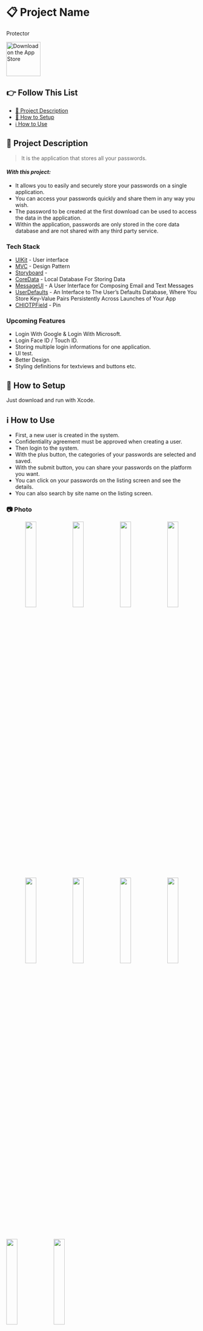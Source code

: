 # 📋 Project Name
Protector

<a href="https://apps.apple.com/tr/app/mars-explorer/id1667968298?l=tr" target="_blank"><img src="https://user-images.githubusercontent.com/49414644/215282404-d930a425-165c-435a-b2ac-a97bddfeb162.png" alt="Download on the App Store" height="90"/></a>

## 👉 Follow This List

- [🎯 Project Description](#-project-description)
- [🔧 How to Setup](#-how-to-setup)
- [ℹ️ How to Use](#-how-to-use)

## 🎯 Project Description 
> It is the application that stores all your passwords.

#### _With this project:_
- It allows you to easily and securely store your passwords on a single application.
- You can access your passwords quickly and share them in any way you wish.
- The password to be created at the first download can be used to access the data in the application.
- Within the application, passwords are only stored in the core data database and are not shared with any third party service.

### Tech Stack
- [UIKit] - User interface
- [MVC] - Design Pattern
- [Storyboard] -
- [CoreData] - Local Database For Storing Data
- [MessageUI] - A User Interface for Composing Email and Text Messages
- [UserDefaults] - An Interface to The User’s Defaults Database, Where You Store Key-Value Pairs Persistently Across Launches of Your App
- [CHIOTPField] - Pin

### Upcoming Features
- Login With Google & Login With Microsoft.
- Login Face ID / Touch ID.
- Storing multiple login informations for one application.
- UI test.
- Better Design.
- Styling definitions for textviews and buttons etc.

## 🔧 How to Setup
Just download and run with Xcode.

## ℹ️ How to Use
- First, a new user is created in the system.
- Confidentiality agreement must be approved when creating a user.
- Then login to the system.
- With the plus button, the categories of your passwords are selected and saved.
- With the submit button, you can share your passwords on the platform you want.
- You can click on your passwords on the listing screen and see the details.
- You can also search by site name on the listing screen.

### 📷 Photo
<p align="center">
<img src="https://user-images.githubusercontent.com/49414644/215350622-4f801696-f4e2-4b93-902d-b17ce07616b2.png" width="24%"/> 
<img src="https://user-images.githubusercontent.com/49414644/215350641-d63f3ad8-d10a-47d9-a18b-8e5df57a92be.png" width="24%"/> 
<img src="https://user-images.githubusercontent.com/49414644/215350657-b4e1d503-3613-48cb-998b-9b6b79e22d48.png" width="24%"/> 
<img src="https://user-images.githubusercontent.com/49414644/215350672-32fcf756-6825-48f8-96fe-db6b6f469695.png" width="24%"/>
<img src="https://user-images.githubusercontent.com/49414644/215350675-287069a8-8cb1-48a3-a311-1b38a1638ebf.png" width="24%"/>
<img src="https://user-images.githubusercontent.com/49414644/215350742-5fb3b2ed-b152-4204-a9a7-15ed39580072.png" width="24%"/> 
<img src="https://user-images.githubusercontent.com/49414644/215350754-4fe718e5-c970-408d-9edf-f9cd77b1d743.png" width="24%"/> 
<img src="https://user-images.githubusercontent.com/49414644/215350772-6d215d84-2ee9-4f0a-b633-22db41de77d2.png" width="24%"/>
<p align="left">
<img src="https://user-images.githubusercontent.com/49414644/215350867-1d8c1210-5833-49b3-b213-0bef1ff7da0a.png" width="24%"/> 
<img src="https://user-images.githubusercontent.com/49414644/215350942-9b090d38-84ec-45c4-9ae5-63e8bae5bbc7.png" width="24%"/> 
</p>
</p>

### 🎥 Video
<video src="https://user-images.githubusercontent.com/49414644/210572707-8c96b9ab-8cee-49a8-8028-4b921b174637.mp4"></video>

## [🔝 Back to Top](#-follow-this-list) 

 [UIKit]: <https://developer.apple.com/documentation/uikit>
 [Storyboard]: <>
 [MVC]: <https://en.wikipedia.org/wiki/Model%E2%80%93view%E2%80%93controller>
 [CoreData]: <https://developer.apple.com/documentation/coredata>
 [MessageUI]: <https://developer.apple.com/documentation/messageui>
 [UserDefaults]: <https://developer.apple.com/documentation/foundation/userdefaults>
 [CHIOTPField]: <https://github.com/ChiliLabs/CHIOTPField>
